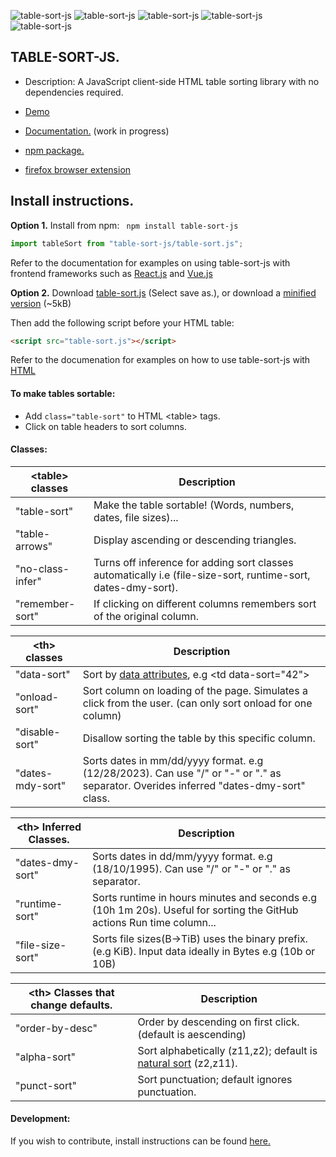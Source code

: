 ![table-sort-js](https://img.shields.io/npm/v/table-sort-js)
![table-sort-js](https://img.shields.io/npm/dm/table-sort-js)
![table-sort-js](https://img.shields.io/github/repo-size/leewannacott/table-sort-js)
![table-sort-js](https://img.shields.io/github/license/LeeWannacott/table-sort-js)
![table-sort-js](https://img.shields.io/github/actions/workflow/status/leewannacott/table-sort-js/jest.yml?branch=master)

## TABLE-SORT-JS.

- Description: A JavaScript client-side HTML table sorting library with no dependencies required.

- [Demo](https://leewannacott.github.io/Portfolio/#/GitHub)
- [Documentation.](https://leewannacott.github.io/table-sort-js/docs/about.html)
  (work in progress)
- [npm package.](https://www.npmjs.com/package/table-sort-js)
- [firefox browser extension](https://addons.mozilla.org/en-US/firefox/addon/table-sort-js/)

## Install instructions.

<b>Option 1.</b> Install from npm: ` npm install table-sort-js`

```javascript
import tableSort from "table-sort-js/table-sort.js";
```

Refer to the documentation for examples on using table-sort-js with frontend frameworks such as
[React.js](https://leewannacott.github.io/table-sort-js/docs/react.html) and [Vue.js](https://leewannacott.github.io/table-sort-js/docs/vue.html)

<b>Option 2.</b> Download [table-sort.js](https://leewannacott.github.io/table-sort-js/table-sort.js) (Select save as.), or download a [minified version](https://cdn.jsdelivr.net/npm/table-sort-js) (~5kB)

Then add the following script before your HTML table:

```html
<script src="table-sort.js"></script>
```

Refer to the documenation for examples on how to use table-sort-js with [HTML](https://leewannacott.github.io/table-sort-js/docs/html5.html)

#### To make tables sortable:

- Add `class="table-sort"` to HTML &lt;table&gt; tags.
- Click on table headers to sort columns.

#### Classes:

| &lt;table&gt; classes | Description                                                                                                   |
| --------------------- | ------------------------------------------------------------------------------------------------------------- |
| "table-sort"          | Make the table sortable! (Words, numbers, dates, file sizes)...                                               |
| "table-arrows"        | Display ascending or descending triangles.                                                                    |
| "no-class-infer"      | Turns off inference for adding sort classes automatically i.e (file-size-sort, runtime-sort, dates-dmy-sort). |
| "remember-sort"       | If clicking on different columns remembers sort of the original column.                                       |

| &lt;th&gt; classes | Description                                                                                                                             |
| ------------------ | --------------------------------------------------------------------------------------------------------------------------------------- |
| "data-sort"        | Sort by [data attributes](https://developer.mozilla.org/en-US/docs/Learn/HTML/Howto/Use_data_attributes), e.g &lt;td data-sort="42"&gt; |
| "onload-sort"      | Sort column on loading of the page. Simulates a click from the user. (can only sort onload for one column)                              |
| "disable-sort"     | Disallow sorting the table by this specific column.                                                                                     |
| "dates-mdy-sort"   | Sorts dates in mm/dd/yyyy format. e.g (12/28/2023). Can use "/" or "-" or "." as separator. Overides inferred "dates-dmy-sort" class.   |

| &lt;th&gt; Inferred Classes. | Description                                                                                                           |
| ---------------------------- | --------------------------------------------------------------------------------------------------------------------- |
| "dates-dmy-sort"             | Sorts dates in dd/mm/yyyy format. e.g (18/10/1995). Can use "/" or "-" or "." as separator.                           |
| "runtime-sort"               | Sorts runtime in hours minutes and seconds e.g (10h 1m 20s). Useful for sorting the GitHub actions Run time column... |
| "file-size-sort"             | Sorts file sizes(B->TiB) uses the binary prefix. (e.g KiB). Input data ideally in Bytes e.g (10b or 10B)              |

| &lt;th&gt; Classes that change defaults. | Description                                                                                                         |
| ---------------------------------------- | ------------------------------------------------------------------------------------------------------------------- |
| "order-by-desc"                          | Order by descending on first click. (default is aescending)                                                         |
| "alpha-sort"                             | Sort alphabetically (z11,z2); default is [natural sort](https://en.wikipedia.org/wiki/Natural_sort_order) (z2,z11). |
| "punct-sort"                             | Sort punctuation; default ignores punctuation.                                                                      |

#### Development:

If you wish to contribute, install instructions can be found [here.](https://leewannacott.github.io/table-sort-js/docs/development.html)
